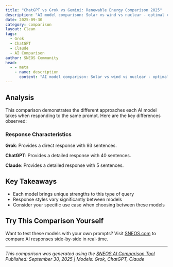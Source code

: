 ```yaml
---
title: "ChatGPT vs Grok vs Gemini: Renewable Energy Comparison 2025"
description: "AI model comparison: Solar vs wind vs nuclear - optimal clean energy mix for 2025..."
date: 2025-09-30
category: comparison
layout: Clean
tags:
  - Grok
  - ChatGPT
  - Claude
  - AI Comparison
author: SNEOS Community
head:
  - - meta
    - name: description
      content: "AI model comparison: Solar vs wind vs nuclear - optimal clean energy mix for 2025..."
---
```


<ChatComparison
  title="ChatGPT vs Grok vs Gemini: Renewable Energy Comparison 2025"
  prompt="Solar vs wind vs nuclear - optimal clean energy mix for 2025"
  :responses='{
    "Grok": "Determining the optimal clean energy mix for 2025 depends on a variety of factors, including geographic location, energy demand, technological advancements, cost, policy frameworks, and environmental goals. Below, I\u2019ll compare solar, wind, and nuclear energy across key criteria to assess their roles in a clean energy mix for 2025. The \u0022optimal mix\u0022 will vary by region, but I\u2019ll aim to provide a general framework and global perspective.\n\n### 1. Overview of Solar, Wind, and Nuclear Energy\n- **Solar Energy**: Harnesses sunlight via photovoltaic (PV) panels or concentrated solar power (CSP). It\u2019s abundant, scalable, and widely deployable, especially in sunny regions.\n- **Wind Energy**: Captures wind through turbines, primarily onshore and offshore. It\u2019s effective in windy areas and increasingly cost-competitive.\n- **Nuclear Energy**: Generates power through nuclear fission in reactors. It provides baseload (constant) power with near-zero carbon emissions but faces high upfront costs and safety concerns.\n\n### 2. Comparison Across Key Metrics\n#### a. Cost and Economic Viability\n- **Solar**: Costs have plummeted, with levelized cost of energy (LCOE) for utility-scale solar at $20-50/MWh (2023 estimates, IRENA). By 2025, further declines are expected due to economies of scale and innovations in PV efficiency.\n- **Wind**: Onshore wind is similarly competitive at $25-60/MWh, while offshore wind is pricier at $50-100/MWh but dropping with larger turbines and better sites. Costs are expected to stabilize or slightly decrease by 2025.\n- **Nuclear**: New nuclear plants have high LCOE ($60-150/MWh) due to construction costs and long timelines (5-10 years). Small modular reactors (SMRs) may reduce costs by 2025, but deployment remains limited.\n\n**Winner**: Solar and onshore wind are the cheapest options for 2025, with nuclear lagging unless SMRs scale rapidly.\n\n#### b. Scalability and Deployment Speed\n- **Solar**: Highly scalable, with small-to-large installations possible in months. Global capacity is expected to exceed 2,000 GW by 2025 (IEA projections).\n- **Wind**: Scalable but slower than solar due to site constraints and permitting (1-3 years for projects). Offshore wind faces additional logistical challenges but has high potential in regions like Northern Europe.\n- **Nuclear**: Slow to scale due to long construction times and regulatory hurdles. Even with SMRs, significant new capacity by 2025 is unlikely outside countries like China or Russia.\n\n**Winner**: Solar dominates for rapid deployment; wind is strong but slower; nuclear is least scalable in the short term.\n\n#### c. Reliability and Baseload Capacity\n- **Solar**: Intermittent, dependent on daylight and weather. Requires storage (batteries) or backup systems for reliability. Battery costs are falling ($100-150/kWh by 2025, per BloombergNEF), improving viability.\n- **Wind**: Also intermittent, reliant on wind patterns. Less predictable than solar in some regions but can complement solar in a hybrid grid.\n- **Nuclear**: Provides consistent baseload power with high capacity factors (90%\u002B uptime). Ideal for stable grid operation, unlike intermittent renewables unless paired with storage.\n\n**Winner**: Nuclear excels for reliability; solar and wind need storage or grid integration for 24/7 power.\n\n#### d. Environmental and Safety Impact\n- **Solar**: Low carbon footprint (10-50 gCO2/kWh over lifecycle), minimal land use if rooftop-installed, but panel production involves toxic materials and recycling challenges.\n- **Wind**: Low emissions (10-20 gCO2/kWh), though turbines impact bird/bat populations and require significant land/sea space. Offshore wind minimizes land conflicts.\n- **Nuclear**: Near-zero operational emissions (10-20 gCO2/kWh), but risks include radioactive waste (long-term storage issues) and rare but catastrophic accidents (e.g., Fukushima). Public perception and regulatory barriers remain hurdles.\n\n**Winner**: Solar and wind have fewer safety risks; nuclear\u2019s environmental benefits are offset by waste and accident concerns.\n\n#### e. Policy and Public Support\n- **Solar/Wind**: Strong global policy support through subsidies, tax incentives, and renewable targets (e.g., EU\u2019s Green Deal, US Inflation Reduction Act). High public acceptance.\n- **Nuclear**: Mixed support. Some nations (e.g., France, China) back nuclear for energy security and decarbonization, but others (e.g., Germany) phase it out due to safety fears. Public opposition often delays projects.\n\n**Winner**: Solar and wind have broader support and fewer political barriers.\n\n### 3. Optimal Clean Energy Mix for 2025\nThere is no one-size-fits-all mix, but a balanced approach leveraging the strengths of each technology is ideal. Here\u2019s a general framework for 2025, assuming a goal of maximizing decarbonization while ensuring reliability and affordability:\n\n- **Solar (40-50%)**: Given low costs, rapid deployment, and scalability, solar should form the backbone of new capacity, especially in sun-rich regions (e.g., Africa, Middle East, Southern US). Pair with battery storage (projected to reach 400 GWh globally by 2025, per IEA) to address intermittency.\n- **Wind (30-40%)**: Complementary to solar, wind (especially onshore) is critical in windy regions (e.g., Northern Europe, Great Plains in the US). Offshore wind will grow in specific areas but remain a smaller share by 2025 due to higher costs and timelines.\n- **Nuclear (10-20%)**: Essential for baseload power in regions with existing nuclear infrastructure (e.g., France, China) or energy-intensive grids. New capacity will be limited by 2025, so the focus should be on maintaining existing plants and starting SMR pilot projects for future scaling.\n\n### 4. Regional Considerations\n- **Sunny, Developing Regions (e.g., India, Sub-Saharan Africa)**: Heavy on solar (60-70%) due to cost and resource availability, with wind as secondary and minimal nuclear due to cost/safety.\n- **Windy, Industrialized Regions (e.g., Northern Europe)**: Emphasize wind (50-60%, including offshore), with solar as a complement and nuclear for baseload if politically viable.\n- **Energy-Intensive Economies (e.g., China, US)**: Balanced mix with nuclear maintaining a larger share (20-30%) for grid stability, alongside rapid solar/wind growth.\n\n### 5. Challenges to Address by 2025\n- **Storage and Grid Integration**: Solar and wind\u2019s intermittency requires investment in batteries, pumped hydro, and smart grids. By 2025, storage costs must drop further to make renewables fully reliable.\n- **Land Use and Community Impact**: Solar and wind projects need careful planning to minimize ecological and social disruption.\n- **Nuclear Innovation**: SMRs and advanced reactors could lower costs and improve safety, but regulatory frameworks must adapt quickly.\n\n### 6. Conclusion\nFor 2025, the optimal clean energy mix globally leans heavily on solar and wind (70-80% of new capacity) due to their cost-effectiveness, scalability, and public support. Nuclear plays a critical but smaller role (10-20%) for baseload power, especially in regions with existing infrastructure or high energy demand. The exact ratio depends on local resources, policy, and grid needs. Investment in storage and grid modernization will be crucial to maximize the potential of renewables, while sustained R\u0026D in nuclear (especially SMRs) could shift the balance in the 2030s.\n\nIf you\u2019re looking at a specific country or region, I can tailor this analysis further!",
    "ChatGPT": "Determining the optimal clean energy mix among solar, wind, and nuclear power for 2025 depends on various factors such as geographic location, energy demand profiles, cost, technology maturity, grid infrastructure, policy environment, and environmental considerations. Below, I\u0027ll outline the strengths and challenges of each energy source and then suggest an optimal approach for a balanced clean energy portfolio.\n\n### Solar Power\n**Strengths:**\n- Rapidly declining costs and improving efficiency.\n- Scalability from small rooftop installations to large utility-scale solar farms.\n- Zero emissions during operation.\n- Short lead times for project completion.\n\n**Challenges:**\n- Intermittency: Only generates power during daylight hours.\n- Weather-dependent variability (cloud cover, seasons).\n- Requires significant land area for large-scale installations.\n- Energy storage or grid balancing needed to handle peak demand in evenings.\n\n### Wind Power\n**Strengths:**\n- Mature technology with competitive costs.\n- Produces electricity at all times of day and night but still variable.\n- Offshore wind offers high capacity factors but at higher costs.\n- Zero emissions during operation.\n\n**Challenges:**\n- Intermittency and variability due to weather.\n- Site-specific constraints (proximity to suitable windy locations).\n- Visual, noise, and ecological concerns in some areas.\n- Transmission infrastructure may be required to connect remote wind farms to demand centers.\n\n### Nuclear Power\n**Strengths:**\n- High capacity factor (~90%), providing reliable baseload power.\n- Zero greenhouse gas emissions during operation.\n- Small land footprint compared to renewables.\n- Helps stabilize the grid and supply consistent power.\n\n**Challenges:**\n- High upfront capital costs and long construction times.\n- Public concerns over safety, waste disposal, and accidents.\n- Regulatory complexities.\n- Limited fuel resources and political considerations.\n\n---\n\n### Optimal Clean Energy Mix for 2025\n\nAn optimal mix balances intermittency, cost, reliability, and environmental impact. Since 2025 is near-term, solutions must consider existing and near-term deployable technologies.\n\n| Energy Source | Suggested Share (%) | Role in Mix                                  |\n|---------------|---------------------|----------------------------------------------|\n| Solar         | 30-40%              | Primary source during daylight, distributed generation. |\n| Wind          | 30-35%              | Complement solar with wind generation (day/night, seasonal). |\n| Nuclear       | 25-30%              | Provide reliable baseload and grid stability. |\n\n### Rationale:\n- **Solar (30-40%)**: Capitalize on rapid growth, falling costs, and easy deployment of solar PV, particularly as rooftop and utility-scale installations.\n- **Wind (30-35%)**: Leverage complementary production profiles and cost competitiveness; offshore wind adds a strong capacity factor but may be limited to coastal areas.\n- **Nuclear (25-30%)**: Maintain or expand existing nuclear fleet to provide steady, reliable power that compensates for solar and wind intermittency and supports grid stability.\n\n### Additional considerations:\n- **Energy storage solutions (batteries, pumped hydro, thermal storage)** and demand response will be critical to manage variability.\n- **Grid modernization and transmission upgrades** needed to handle dispersed generation sources.\n- **Regional tailoring** of the mix is important; sunny regions may lean more on solar, windy regions on wind, and areas with existing nuclear infrastructure can sustain or increase nuclear share.\n- **Emerging technologies** such as small modular reactors (SMRs) could influence nuclear deployment timelines but broadly may not be significant by 2025.\n\n---\n\n### Summary\n\n| Metric              | Solar            | Wind             | Nuclear           |\n|---------------------|------------------|------------------|-------------------|\n| Emissions           | Zero operational | Zero operational | Zero operational  |\n| Capacity Factor     | ~15-25% typical  | ~25-45% typical  | ~90%              |\n| Cost Trend          | Falling rapidly  | Competitive      | High upfront cost  |\n| Deployment Speed    | Fast             | Moderate to fast | Slow              |\n| Grid Impact         | Variable output  | Variable output  | Stable output     |\n| Land Use            | Moderate         | Moderate to high | Low               |\n\nAn optimal 2025 clean energy mix blends solar (30-40%), wind (30-35%), and nuclear (25-30%) to maximize renewables penetration while ensuring grid stability and reliability.\n\n---\n\nIf you want, I can provide tailored recommendations for a specific country or region.",
    "Claude": "Here\u0027s an analysis of the optimal clean energy mix for 2025, considering current technological and economic realities:\n\n## **Likely Optimal Mix by Region**\n\n### **High Solar Potential Areas** (Southwest US, Middle East, Australia)\n- **Solar**: 40-50%\n- **Wind**: 20-30% \n- **Nuclear**: 20-25%\n- **Other renewables/storage**: 10-15%\n\n### **High Wind Potential Areas** (Great Plains, Northern Europe, offshore regions)\n- **Wind**: 45-55%\n- **Solar**: 15-25%\n- **Nuclear**: 25-30%\n- **Other renewables/storage**: 10-15%\n\n### **Limited Renewable Resources** (Dense urban areas, less favorable climates)\n- **Nuclear**: 40-60%\n- **Solar**: 15-25%\n- **Wind**: 10-20%\n- **Other renewables/storage**: 15-25%\n\n## **Key Considerations for 2025**\n\n### **Solar Advantages**\n- Rapidly declining costs (now cheapest in many markets)\n- Modular deployment\n- Peak generation aligns with peak demand in many regions\n- Minimal water requirements\n\n### **Wind Advantages** \n- Excellent capacity factors in optimal locations\n- Offshore wind expanding rapidly\n- Often generates when solar doesn\u0027t (night, winter)\n- Increasingly cost-competitive\n\n### **Nuclear Advantages**\n- Reliable baseload power\n- Highest capacity factor (~90%\u002B)\n- Minimal land use\n- No intermittency issues\n- Essential for deep decarbonization\n\n## **Critical Success Factors**\n\n1. **Grid flexibility** and smart management systems\n2. **Energy storage** deployment (4-6 hour batteries becoming standard)\n3. **Transmission infrastructure** to move renewable energy from optimal generation sites\n4. **Demand response** programs to match consumption with generation\n\nThe optimal mix will be **highly location-dependent**, but most scenarios require significant nuclear capacity to provide reliable, carbon-free baseload power while renewables handle variable demand."
  }'
  published-date="13:19"
/>

## Analysis

This comparison demonstrates the different approaches each AI model takes when responding to the same prompt. Here are the key differences observed:

### Response Characteristics

**Grok**: Provides a direct response with 93 sentences. 

**ChatGPT**: Provides a detailed response with 40 sentences. 

**Claude**: Provides a detailed response with 5 sentences. 

## Key Takeaways

- Each model brings unique strengths to this type of query
- Response styles vary significantly between models
- Consider your specific use case when choosing between these models

## Try This Comparison Yourself

Want to test these models with your own prompts? Visit [SNEOS.com](https://sneos.com) to compare AI responses side-by-side in real-time.

---

*This comparison was generated using the [SNEOS AI Comparison Tool](https://sneos.com)*
*Published: September 30, 2025 | Models: Grok, ChatGPT, Claude*

